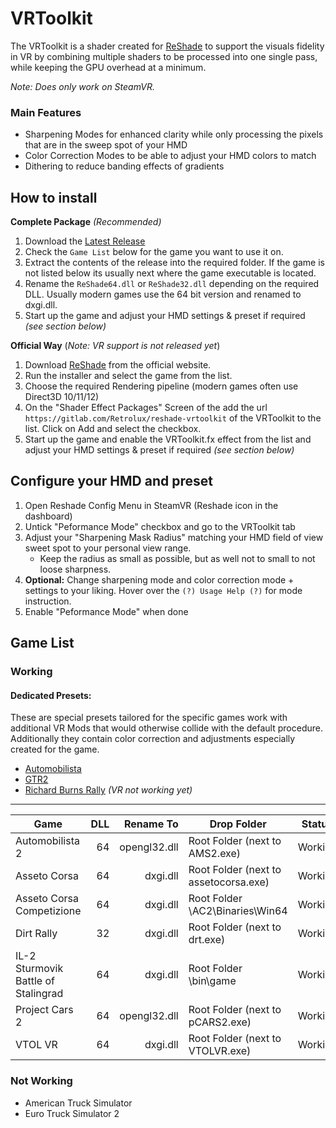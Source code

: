VRToolkit
=======

The VRToolkit is a shader created for [ReShade](https://github.com/crosire/reshade) to support the visuals fidelity in VR by combining multiple shaders to be processed into one single pass, while keeping the GPU overhead at a minimum.

*Note: Does only work on SteamVR.* 

### Main Features

- Sharpening Modes for enhanced clarity while only processing the pixels that are in the sweep spot of your HMD
- Color Correction Modes to be able to adjust your HMD colors to match
- Dithering to reduce banding effects of gradients

## How to install

**Complete Package** *(Recommended)*

1. Download the [Latest Release](https://gitlab.com/Retrolux/reshade-vrtoolkit/-/releases)
2. Check the `Game List` below for the game you want to use it on.    
3. Extract the contents of the release into the required folder. 
   If the game is not listed below its usually next where the game executable is located.
4. Rename the `ReShade64.dll` or `ReShade32.dll` depending on the required DLL. 
   Usually modern games use the 64 bit version and renamed to dxgi.dll.
5. Start up the game and adjust your HMD settings & preset if required *(see section below)*

**Official Way** (*Note: VR support is not released yet*)

1. Download [ReShade](https://reshade-me) from the official website.
2. Run the installer and select the game from the list.
3. Choose the required Rendering pipeline (modern games often use Direct3D 10/11/12)
4. On the "Shader Effect Packages" Screen of the add the url `https://gitlab.com/Retrolux/reshade-vrtoolkit`
   of the VRToolkit to the list. Click on Add and select the checkbox.
5. Start up the game and enable the VRToolkit.fx effect from the list and 
   adjust your HMD settings & preset if required *(see section below)*

## Configure your HMD and preset

1. Open Reshade Config Menu in SteamVR (Reshade icon in the dashboard)
2. Untick "Peformance Mode" checkbox and go to the VRToolkit tab
3. Adjust your "Sharpening Mask Radius" matching your HMD field of view sweet spot to your personal view range.
   - Keep the radius as small as possible, but as well not to small to not loose sharpness.
4. **Optional:** Change sharpening mode and color correction mode + settings to your liking.
   Hover over the `(?) Usage Help (?)` for mode instruction.
5. Enable "Peformance Mode" when done 


Game List
---------

### Working

#### Dedicated Presets:
These are special presets tailored for the specific games work with additional VR Mods that would otherwise collide with the default procedure.
Additionally they contain color correction and adjustments especially created for the game.

- [Automobilista](https://www.racedepartment.com/downloads/retrolux-reshade-automobilista.30742/)
- [GTR2](https://www.racedepartment.com/downloads/retrolux-reshade-gtr2.42342/)
- [Richard Burns Rally](https://www.racedepartment.com/threads/reshade-preset-for-rbr.166023/) *(VR not working yet)*

---

| Game                                | DLL         | Rename To      | Drop Folder                                      | Status        |
| ----------------------------------- | -----------:| --------------:|------------------------------------------------- |:-------------:|
| Automobilista 2                     |          64 |  opengl32.dll  | Root Folder (next to AMS2.exe)                   | Working       |
| Asseto Corsa                        |          64 |  dxgi.dll      | Root Folder (next to assetocorsa.exe)            | Working       |
| Asseto Corsa Competizione           |          64 |  dxgi.dll      | Root Folder \AC2\Binaries\Win64                  | Working       |
| Dirt Rally                          |          32 |  dxgi.dll      | Root Folder (next to drt.exe)                    | Working       |
| IL-2 Sturmovik Battle of Stalingrad |          64 |  dxgi.dll      | Root Folder \bin\game                            | Working       |
| Project Cars 2                      |          64 |  opengl32.dll  | Root Folder (next to pCARS2.exe)                 | Working       |
| VTOL VR                             |          64 |  dxgi.dll      | Root Folder (next to VTOLVR.exe)                 | Working       |

### Not Working
- American Truck Simulator
- Euro Truck Simulator 2
